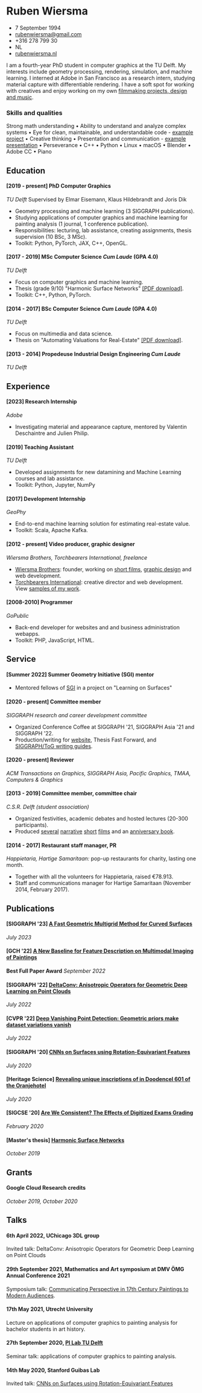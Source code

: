 <div style="width: 80px; height: 80px; border-radius: 40px; margin: 0 0 0 20px; float: right; background: url(profile_ruben.jpg); background-position: -2px -5px; background-size: cover"></div>

# Ruben Wiersma
- 7 September 1994
- [rubenwiersma@gmail.com](mailto:rubenwiersma@gmail.com)
- +316 278 799 30
- NL
- [rubenwiersma.nl](https://rubenwiersma.nl)

I am a fourth-year PhD student in computer graphics at the TU Delft. My interests include geometry processing, rendering, simulation, and machine learning. I interned at Adobe in San Francisco as a research intern, studying material capture with differentiable rendering. I have a soft spot for working with creatives and enjoy working on my own [filmmaking projects, design and music](https://rubenwiersma.nl/category/creative-portfolio.html).

### Skills and qualities
Strong math understanding • Ability to understand and analyze complex systems • Eye for clean, maintainable, and understandable code - [example project](https://github.com/rubenwiersma/deltaconv) • Creative thinking • Presentation and communication - [example presentation](https://www.youtube.com/watch?v=pKVtuz4dG0g) • Perseverance • C++ • Python • Linux • macOS • Blender • Adobe CC • Piano

## Education

#### [2019 - present] PhD Computer Graphics
_TU Delft_ Supervised by Elmar Eisemann, Klaus Hildebrandt and Joris Dik

- Geometry processing and machine learning (3 SIGGRAPH publications).
- Studying applications of computer graphics and machine learning for painting analysis (1 journal, 1 conference publication).
- Responsibilities: lecturing, lab assistance, creating assignments, thesis supervision (10 BSc, 3 MSc).
- Toolkit: Python, PyTorch, JAX, C++, OpenGL.

#### [2017 - 2019] MSc Computer Science _Cum Laude_ (GPA 4.0)
_TU Delft_

- Focus on computer graphics and machine learning.
- Thesis (grade 9/10) "Harmonic Surface Networks" [[PDF download]](https://repository.tudelft.nl/islandora/object/uuid:931ee653-eb26-40c2-8f54-9c5835fd6fba/datastream/OBJ/download).
- Toolkit: C++, Python, PyTorch.

#### [2014 - 2017] BSc Computer Science _Cum Laude_ (GPA 4.0)
_TU Delft_

- Focus on multimedia and data science.
- Thesis on "Automating Valuations for Real-Estate" [[PDF download]](https://repository.tudelft.nl/islandora/object/uuid:d2a020e3-07b3-42c8-a926-0e0e2f7ed6f0/datastream/OBJ/download).

#### [2013 - 2014] Propedeuse Industrial Design Engineering _Cum Laude_
_TU Delft_

## Experience

#### [2023] Research Internship
_Adobe_

- Investigating material and appearance capture, mentored by Valentin Deschaintre and Julien Philip.

#### [2019] Teaching Assistant
_TU Delft_

- Developed assignments for new datamining and Machine Learning courses and lab assistance.
- Toolkit: Python, Jupyter, NumPy

#### [2017] Development Internship
_GeoPhy_

- End-to-end machine learning solution for estimating real-estate value.
- Toolkit: Scala, Apache Kafka.

#### [2012 - present] Video producer, graphic designer
_Wiersma Brothers, Torchbearers International, freelance_

- [Wiersma Brothers](http://wiersmabrothers.nl): founder, working on [short films](https://rubenwiersma.nl/tags.html#film), [graphic design](https://rubenwiersma.nl/tags.html#graphic-design) and web development.
- [Torchbearers International](https://torchbearers.org): creative director and web development. View [samples of my work](https://rubenwiersma.nl/creative%20portfolio/2018/09/01/Torchbearers-International.html).

#### [2008-2010] Programmer
_GoPublic_

- Back-end developer for websites and and business administration webapps.
- Toolkit: PHP, JavaScript, HTML.

## Service

#### [Summer 2022] Summer Geometry Initiative (SGI) mentor
- Mentored fellows of [SGI](https://sgi.mit.edu) in a project on "Learning on Surfaces"


#### [2020 - present] Committee member
_SIGGRAPH research and career development committee_

- Organized Conference Coffee at SIGGRAPH '21, SIGGRAPH Asia '21 and SIGGRAPH '22.
- Production/writing for [website](https://research.siggraph.org), Thesis Fast Forward, and [SIGGRAPH/ToG writing guides](https://research.siggraph.org/blog/guides/explanatory-paper-figures-with-illustrator-and-blender/).


#### [2020 - present] Reviewer
_ACM Transactions on Graphics, SIGGRAPH Asia, Pacific Graphics, TMAA, Computers & Graphics_


#### [2013 - 2019] Committee member, committee chair
_C.S.R. Delft (student association)_

- Organized festivities, academic debates and hosted lectures (20-300 participants).
- Produced [several](/creative%20portfolio/2015/11/01/La-Serenissima.html) [narrative](/creative%20portfolio/2018/11/01/Motown-Fever.html) [short](/creative%20portfolio/2016/05/01/Onontdekt.html) [films](/creative%20portfolio/2015/02/01/Magnifique.html) and an [anniversary book](/creative%20portfolio/2017/02/01/Pioniers-Book.html).


#### [2014 - 2017] Restaurant staff manager, PR
_Happietaria, Hartige Samaritaan:_ pop-up restaurants for charity, lasting one month.

- Together with all the volunteers for Happietaria, raised €78.913.
- Staff and communications manager for Hartige Samaritaan (November 2014, February 2017).

## Publications

#### [SIGGRAPH '23] [A Fast Geometric Multigrid Method for Curved Surfaces](https://rubenwiersma.nl/gravomg)
_July 2023_

#### [GCH '22] [A New Baseline for Feature Description on Multimodal Imaging of Paintings](https://rubenwiersma.nl/publications/2022/09/28/A-New-Baseline.html)
__Best Full Paper Award__
_September 2022_

#### [SIGGRAPH '22] [DeltaConv: Anisotropic Operators for Geometric Deep Learning on Point Clouds](https://rubenwiersma.n/deltaconv)
_July 2022_

#### [CVPR '22] [Deep Vanishing Point Detection: Geometric priors make dataset variations vanish](https://arxiv.org/pdf/2203.08586.pdf)
_July 2022_

#### [SIGGRAPH '20] [CNNs on Surfaces using Rotation-Equivariant Features](https://rubenwiersma.n/hsn)
_July 2020_

#### [Heritage Science] [Revealing unique inscriptions of in Doodencel 601 of the Oranjehotel](https://doi.org/10.1186/s40494-020-00418-8)
_July 2020_

#### [SIGCSE '20] [Are We Consistent? The Effects of Digitized Exams Grading](https://doi.org/10.1145/3328778.3372630)
_February 2020_

#### [Master's thesis] [Harmonic Surface Networks](http://resolver.tudelft.nl/uuid:931ee653-eb26-40c2-8f54-9c5835fd6fba)
_October 2019_

## Grants

#### Google Cloud Research credits
_October 2019, October 2020_

## Talks

#### 6th April 2022, UChicago 3DL group
Invited talk: DeltaConv: Anisotropic Operators for Geometric Deep Learning on Point Clouds

#### 29th September 2021, Mathematics and Art symposium at DMV ÖMG Annual Conference 2021
Symposium talk: [Communicating Perspective in 17th Century Paintings to Modern Audiences](https://www.youtube.com/watch?v=qCk4thMuPVM&list=PLIQnnJvM8OOkdVa7p-uYbMs5OnR2Gcza-&index=6).

#### 17th May 2021, Utrecht University
Lecture on applications of computer graphics to painting analysis for bachelor students in art history.

#### 27th September 2020, [PI Lab TU Delft](https://www.tudelft.nl/en/ide/research/research-labs/pi-lab)
Seminar talk: applications of computer graphics to painting analysis.

#### 14th May 2020, Stanford Guibas Lab
Invited talk: <a href="/hsn">CNNs on Surfaces using Rotation-Equivariant Features</a>
